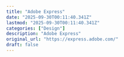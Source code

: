 ```yaml
---
title: "Adobe Express"
date: "2025-09-30T00:11:40.341Z"
lastmod: "2025-09-30T00:11:40.341Z"
categories: ["Design"]
description: "Adobe Express"
original_url: "https://express.adobe.com/"
draft: false
---
```

